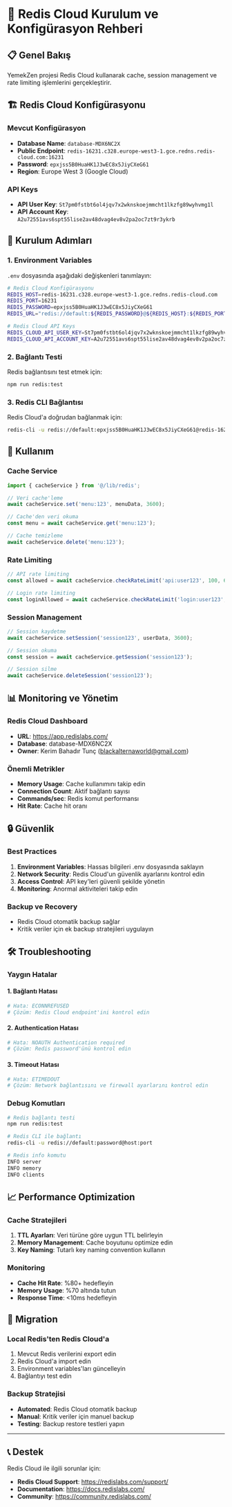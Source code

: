 # 🔴 Redis Cloud Kurulum ve Konfigürasyon Rehberi

## 📋 Genel Bakış

YemekZen projesi Redis Cloud kullanarak cache, session management ve rate limiting işlemlerini gerçekleştirir.

## 🏗️ Redis Cloud Konfigürasyonu

### **Mevcut Konfigürasyon**
- **Database Name**: `database-MDX6NC2X`
- **Public Endpoint**: `redis-16231.c328.europe-west3-1.gce.redns.redis-cloud.com:16231`
- **Password**: `epxjss5B0HuaHK1J3wEC8x5JiyCXeG61`
- **Region**: Europe West 3 (Google Cloud)

### **API Keys**
- **API User Key**: `St7pm0fstbt6ol4jqv7x2wknskoejmmcht1lkzfg89wyhvmg1l`
- **API Account Key**: `A2u72551avs6spt55lise2av48dvag4ev8v2pa2oc7zt9r3ykrb`

## 🔧 Kurulum Adımları

### 1. Environment Variables
`.env` dosyasında aşağıdaki değişkenleri tanımlayın:

```bash
# Redis Cloud Konfigürasyonu
REDIS_HOST=redis-16231.c328.europe-west3-1.gce.redns.redis-cloud.com
REDIS_PORT=16231
REDIS_PASSWORD=epxjss5B0HuaHK1J3wEC8x5JiyCXeG61
REDIS_URL="redis://default:${REDIS_PASSWORD}@${REDIS_HOST}:${REDIS_PORT}"

# Redis Cloud API Keys
REDIS_CLOUD_API_USER_KEY=St7pm0fstbt6ol4jqv7x2wknskoejmmcht1lkzfg89wyhvmg1l
REDIS_CLOUD_API_ACCOUNT_KEY=A2u72551avs6spt55lise2av48dvag4ev8v2pa2oc7zt9r3ykrb
```

### 2. Bağlantı Testi
Redis bağlantısını test etmek için:

```bash
npm run redis:test
```

### 3. Redis CLI Bağlantısı
Redis Cloud'a doğrudan bağlanmak için:

```bash
redis-cli -u redis://default:epxjss5B0HuaHK1J3wEC8x5JiyCXeG61@redis-16231.c328.europe-west3-1.gce.redns.redis-cloud.com:16231
```

## 🚀 Kullanım

### **Cache Service**
```typescript
import { cacheService } from '@/lib/redis';

// Veri cache'leme
await cacheService.set('menu:123', menuData, 3600);

// Cache'den veri okuma
const menu = await cacheService.get('menu:123');

// Cache temizleme
await cacheService.delete('menu:123');
```

### **Rate Limiting**
```typescript
// API rate limiting
const allowed = await cacheService.checkRateLimit('api:user123', 100, 60);

// Login rate limiting
const loginAllowed = await cacheService.checkRateLimit('login:user123', 5, 900);
```

### **Session Management**
```typescript
// Session kaydetme
await cacheService.setSession('session123', userData, 3600);

// Session okuma
const session = await cacheService.getSession('session123');

// Session silme
await cacheService.deleteSession('session123');
```

## 📊 Monitoring ve Yönetim

### **Redis Cloud Dashboard**
- **URL**: https://app.redislabs.com/
- **Database**: database-MDX6NC2X
- **Owner**: Kerim Bahadır Tunç (blackalternaworld@gmail.com)

### **Önemli Metrikler**
- **Memory Usage**: Cache kullanımını takip edin
- **Connection Count**: Aktif bağlantı sayısı
- **Commands/sec**: Redis komut performansı
- **Hit Rate**: Cache hit oranı

## 🔒 Güvenlik

### **Best Practices**
1. **Environment Variables**: Hassas bilgileri .env dosyasında saklayın
2. **Network Security**: Redis Cloud'un güvenlik ayarlarını kontrol edin
3. **Access Control**: API key'leri güvenli şekilde yönetin
4. **Monitoring**: Anormal aktiviteleri takip edin

### **Backup ve Recovery**
- Redis Cloud otomatik backup sağlar
- Kritik veriler için ek backup stratejileri uygulayın

## 🛠️ Troubleshooting

### **Yaygın Hatalar**

#### 1. Bağlantı Hatası
```bash
# Hata: ECONNREFUSED
# Çözüm: Redis Cloud endpoint'ini kontrol edin
```

#### 2. Authentication Hatası
```bash
# Hata: NOAUTH Authentication required
# Çözüm: Redis password'ünü kontrol edin
```

#### 3. Timeout Hatası
```bash
# Hata: ETIMEDOUT
# Çözüm: Network bağlantısını ve firewall ayarlarını kontrol edin
```

### **Debug Komutları**
```bash
# Redis bağlantı testi
npm run redis:test

# Redis CLI ile bağlantı
redis-cli -u redis://default:password@host:port

# Redis info komutu
INFO server
INFO memory
INFO clients
```

## 📈 Performance Optimization

### **Cache Stratejileri**
1. **TTL Ayarları**: Veri türüne göre uygun TTL belirleyin
2. **Memory Management**: Cache boyutunu optimize edin
3. **Key Naming**: Tutarlı key naming convention kullanın

### **Monitoring**
- **Cache Hit Rate**: %80+ hedefleyin
- **Memory Usage**: %70 altında tutun
- **Response Time**: <10ms hedefleyin

## 🔄 Migration

### **Local Redis'ten Redis Cloud'a**
1. Mevcut Redis verilerini export edin
2. Redis Cloud'a import edin
3. Environment variables'ları güncelleyin
4. Bağlantıyı test edin

### **Backup Stratejisi**
- **Automated**: Redis Cloud otomatik backup
- **Manual**: Kritik veriler için manuel backup
- **Testing**: Backup restore testleri yapın

---

## 📞 Destek

Redis Cloud ile ilgili sorunlar için:
- **Redis Cloud Support**: https://redislabs.com/support/
- **Documentation**: https://docs.redislabs.com/
- **Community**: https://community.redislabs.com/ 